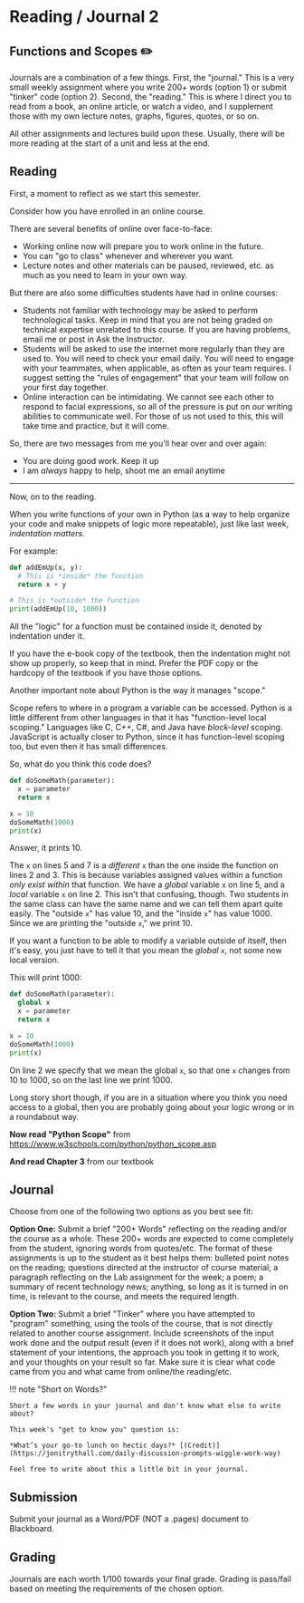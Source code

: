 # Reading / Journal 2

## Functions and Scopes ✏️

Journals are a combination of a few things. First, the "journal." This is a very small weekly assignment where you write 200+ words (option 1) or submit  "tinker" code (option 2). Second, the "reading." This is where I direct you to read from a book, an online article, or watch a video, and I supplement those with my own lecture notes, graphs, figures, quotes, or so on.

All other assignments and lectures build upon these. Usually, there will be more reading at the start of a unit and less at the end.

## Reading

First, a moment to reflect as we start this semester.

Consider how you have enrolled in an online course.

There are several benefits of online over face-to-face:

- Working online now will prepare you to work online in the future.
- You can "go to class" whenever and wherever you want.
- Lecture notes and other materials can be paused, reviewed, etc. as much as you need to learn in your own way.

But there are also some difficulties students have had in online courses:

- Students not familiar with technology may be asked to perform technological tasks. Keep in mind that you are not being graded on technical expertise unrelated to this course. If you are having problems, email me or post in Ask the Instructor.
- Students will be asked to use the internet more regularly than they are used to. You will need to check your email daily. You will need to engage with your teammates, when applicable, as often as your team requires. I suggest setting the "rules of engagement" that your team will follow on your first day together.
- Online interaction can be intimidating. We cannot see each other to respond to facial expressions, so all of the pressure is put on our writing abilities to communicate well. For those of us not used to this, this will take time and practice, but it will come.

So, there are two messages from me you'll hear over and over again:

- You are doing good work. Keep it up
- I am *always* happy to help, shoot me an email anytime

---

Now, on to the reading.

When you write functions of your own in Python (as a way to help organize your code and make snippets of logic more repeatable), just like last week, *indentation matters*.

For example:

```python
def addEmUp(x, y):
  # This is *inside* the function
  return x + y

# This is *outside* the function
print(addEmUp(10, 1000))
```

All the "logic" for a function must be contained inside it, denoted by indentation under it.

If you have the e-book copy of the textbook, then the indentation might not show up properly, so keep that in mind. Prefer the PDF copy or the hardcopy of the textbook if you have those options.

Another important note about Python is the way it manages "scope."

Scope refers to where in a program a variable can be accessed. Python is a little different from other languages in that it has "function-level local scoping." Languages like C, C++, C#, and Java have *block-level* scoping. JavaScript is actually closer to Python, since it has function-level scoping too, but even then it has small differences.

So, what do you think this code does?

```python
def doSomeMath(parameter):
  x = parameter
  return x

x = 10
doSomeMath(1000)
print(x)
```

Answer, it prints 10.

The `x` on lines 5 and 7 is a *different* `x` than the one inside the function on lines 2 and 3. This is because variables assigned values within a function *only exist within* that function. We have a *global* variable `x` on line 5, and a *local* variable `x` on line 2. This isn't that confusing, though. Two students in the same class can have the same name and we can tell them apart quite easily. The "outside `x`" has value 10, and the "inside `x`" has value 1000. Since we are printing the "outside `x`," we print 10.

If you want a function to be able to modify a variable outside of itself, then it's easy, you just have to tell it that you mean the *global* `x`, not some new local version.

This will print 1000:

```python
def doSomeMath(parameter):
  global x
  x = parameter
  return x

x = 10
doSomeMath(1000)
print(x)
```

On line 2 we specify that we mean the global `x`, so that one `x` changes from 10 to 1000, so on the last line we print 1000.

Long story short though, if you are in a situation where you think you need access to a global, then you are probably going about your logic wrong or in a roundabout way.

**Now read "Python Scope"** from <https://www.w3schools.com/python/python_scope.asp>

**And read Chapter 3** from our textbook

## Journal

Choose from one of the following two options as you best see fit:

**Option One:** Submit a brief "200+ Words" reflecting on the reading and/or the course as a whole. These 200+ words are expected to come completely from the student, ignoring words from quotes/etc. The format of these assignments is up to the student as it best helps them: bulleted point notes on the reading; questions directed at the instructor of course material; a paragraph reflecting on the Lab assignment for the week; a poem; a summary of recent technology news; anything, so long as it is turned in on time, is relevant to the course, and meets the required length. 

**Option Two:** Submit a brief "Tinker" where you have attempted to "program" something, using the tools of the course, that is not directly related to another course assignment. Include screenshots of the input work done and the output result (even if it does not work), along with a brief statement of your intentions, the approach you took in getting it to work, and your thoughts on your result so far. Make sure it is clear what code came from you and what came from online/the reading/etc.

!!! note "Short on Words?"
    
    Short a few words in your journal and don't know what else to write about?

    This week's "get to know you" question is:

    *What’s your go-to lunch on hectic days?* [(Credit)](https://jonitrythall.com/daily-discussion-prompts-wiggle-work-way)

    Feel free to write about this a little bit in your journal.

## Submission

Submit your journal as a Word/PDF (NOT a .pages) document to Blackboard.

## Grading

Journals are each worth 1/100 towards your final grade. Grading is pass/fail based on meeting the requirements of the chosen option.